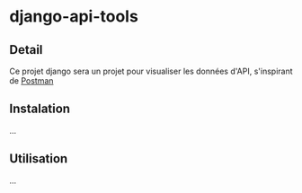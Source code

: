 # django-api-tools

## Detail

Ce projet django sera un projet pour visualiser les données d'API, s'inspirant de [Postman](https://www.postman.com)

## Instalation
...

## Utilisation
...
